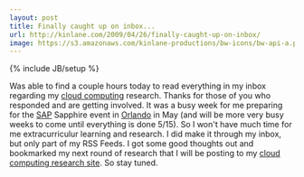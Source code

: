 ```yaml
---
layout: post
title: Finally caught up on inbox...
url: http://kinlane.com/2009/04/26/finally-caught-up-on-inbox/
image: https://s3.amazonaws.com/kinlane-productions/bw-icons/bw-api-a.png
---
```

{% include JB/setup %}
<p>
     Was able to find a couple hours today to read everything in my inbox regarding my <a class="zem_slink" title="Cloud Computing" rel="wikinvest" href="http://www.wikinvest.com/concept/Cloud_Computing">cloud computing</a> research. Thanks for those of you who responded and are getting involved. It was a busy week for me preparing for the <a class="zem_slink" title="SAP AG" rel="homepage" href="http://www.sap.com/">SAP</a> Sapphire event in <a class="zem_slink" title="Orlando, Florida" rel="geolocation" href="http://maps.google.com/maps?ll=28.5436111111,-81.3727777778&amp;spn=0.1,0.1&amp;q=28.5436111111,-81.3727777778%20%28Orlando%2C%20Florida%29&amp;t=h">Orlando</a> in May (and will be more very busy weeks to come until everything is done 5/15). So I won't have much time for me extracurriculur learning and research. I did make it through my inbox, but only part of my RSS Feeds. I got some good thoughts out and bookmarked my next round of research that I will be posting to my <a href="http://cloud.kinlane.com">cloud computing research site</a>. So stay tuned.
</p>